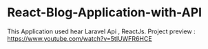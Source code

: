 # React-Blog-Application-with-API
This Application used hear Laravel Api , ReactJs.
Project preview : https://www.youtube.com/watch?v=5tIUWFR6HCE
